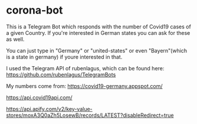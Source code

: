 # corona-bot
This is a Telegram Bot which responds with the number of Covid19 cases of a given Country. If you're interested in German states you can ask for these as well.

You can just type in "Germany" or "united-states" or even "Bayern"(which is a state in germany) if youre interested in that.

I used the Telegram API of rubenlagus, which can be found here: https://github.com/rubenlagus/TelegramBots

My numbers come from:
https://covid19-germany.appspot.com/

https://api.covid19api.com/

https://api.apify.com/v2/key-value-stores/moxA3Q0aZh5LosewB/records/LATEST?disableRedirect=true
